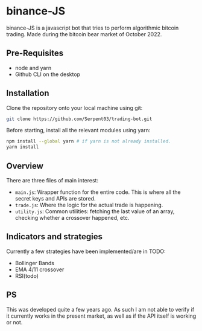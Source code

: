 
# binance-JS
binance-JS is a javascript bot that tries to perform algorithmic bitcoin trading. Made during the bitcoin bear market of October 2022.

## Pre-Requisites
- node and yarn
- Github CLI on the desktop

## Installation

Clone the repository onto your local machine using git:

```bash
git clone https://github.com/Serpent03/trading-bot.git
```

Before starting, install all the relevant modules using yarn:
```bash
npm install --global yarn # if yarn is not already installed.
yarn install
```

## Overview

There are three files of main interest:
- `main.js`: Wrapper function for the entire code. This is where all the secret keys and APIs are stored.
- `trade.js`: Where the logic for the actual trade is happening.
- `utility.js`: Common utilities: fetching the last value of an array, checking whether a crossover happened, etc.

## Indicators and strategies

Currently a few strategies have been implemented/are in TODO:
- Bollinger Bands
- EMA 4/11 crossover
- RSI(todo)

## PS
This was developed quite a few years ago. As such I am not able to verify if it currently works in the present market, as well as if the API itself is working or not.
